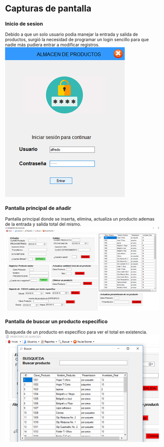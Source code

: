 # Capturas de pantalla
### Inicio de sesion
Debido a que un solo usuario podia manejar la entrada y salida de productos, surgió la necesidad de programar un login sencillo para que nadie más pudiera entrar a modificar registros.
<img src="capturas de pantalla/login.png">

### Pantalla principal de añadir
Pantalla principal donde se inserta, elimina, actualiza un producto ademas de la entrada y salida total del mismo.
<img src="capturas de pantalla/mainpage.png">

### Pantalla de buscar un producto especifico
Busqueda de un producto en especifico para ver el total en existencia.
<img src="capturas de pantalla/searchpage.png">
